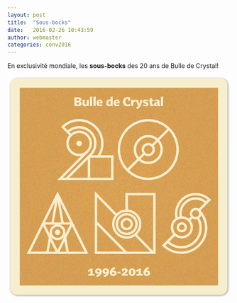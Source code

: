 ```yaml
---
layout: post
title:  "Sous-bocks"
date:   2016-02-26 10:43:59
author: webmaster
categories: conv2016
---
```


En exclusivité mondiale, les **sous-bocks** des 20 ans de Bulle de Crystal!

![sous-bock pic](/assets/sous-bock.png "Sous-bocks Bulle de Crystal")

